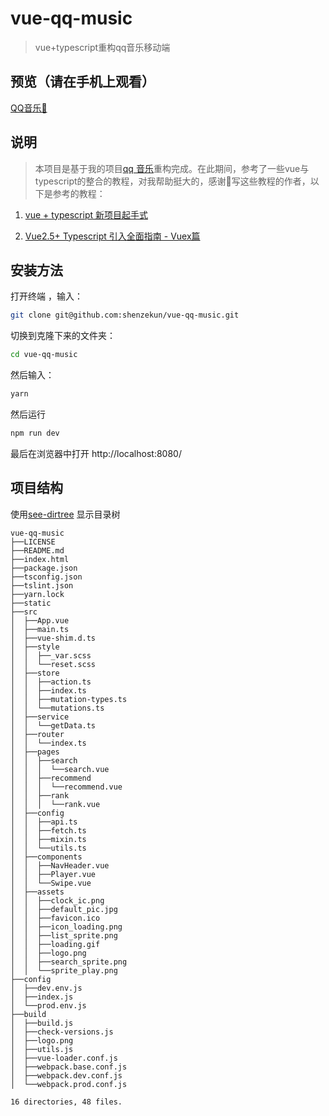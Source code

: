 # vue-qq-music

> vue+typescript重构qq音乐移动端

## 预览（请在手机上观看）

[QQ音乐🎵](http://shenzekun.cn/vue-qq-music/dist/index.html)

## 说明

> 本项目是基于我的项目[qq 音乐](https://github.com/shenzekun/QMusic)重构完成。在此期间，参考了一些vue与typescript的整合的教程，对我帮助挺大的，感谢写这些教程的作者，以下是参考的教程：

1. [vue + typescript 新项目起手式](https://segmentfault.com/a/1190000011744210#articleHeader12)

2. [Vue2.5+ Typescript 引入全面指南 - Vuex篇](https://segmentfault.com/a/1190000011864013)


## 安装方法

打开终端 ，输入：

```bash
git clone git@github.com:shenzekun/vue-qq-music.git
```

切换到克隆下来的文件夹：

```bash
cd vue-qq-music
```

然后输入：

```bash
yarn
```

然后运行

```bash
npm run dev
```

最后在浏览器中打开 http://localhost:8080/

## 项目结构

使用[see-dirtree](https://github.com/shenzekun/see-dirtree) 显示目录树

```
vue-qq-music
├──LICENSE
├──README.md
├──index.html
├──package.json
├──tsconfig.json
├──tslint.json
├──yarn.lock
├──static
├──src
│  ├──App.vue
│  ├──main.ts
│  ├──vue-shim.d.ts
│  ├──style
│  │  ├──_var.scss
│  │  └──reset.scss
│  ├──store
│  │  ├──action.ts
│  │  ├──index.ts
│  │  ├──mutation-types.ts
│  │  └──mutations.ts
│  ├──service
│  │  └──getData.ts
│  ├──router
│  │  └──index.ts
│  ├──pages
│  │  ├──search
│  │  │  └──search.vue
│  │  ├──recommend
│  │  │  └──recommend.vue
│  │  ├──rank
│  │  │  └──rank.vue
│  ├──config
│  │  ├──api.ts
│  │  ├──fetch.ts
│  │  ├──mixin.ts
│  │  └──utils.ts
│  ├──components
│  │  ├──NavHeader.vue
│  │  ├──Player.vue
│  │  └──Swipe.vue
│  ├──assets
│  │  ├──clock_ic.png
│  │  ├──default_pic.jpg
│  │  ├──favicon.ico
│  │  ├──icon_loading.png
│  │  ├──list_sprite.png
│  │  ├──loading.gif
│  │  ├──logo.png
│  │  ├──search_sprite.png
│  │  └──sprite_play.png
├──config
│  ├──dev.env.js
│  ├──index.js
│  └──prod.env.js
├──build
│  ├──build.js
│  ├──check-versions.js
│  ├──logo.png
│  ├──utils.js
│  ├──vue-loader.conf.js
│  ├──webpack.base.conf.js
│  ├──webpack.dev.conf.js
│  └──webpack.prod.conf.js

16 directories, 48 files.
```